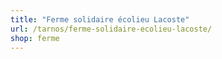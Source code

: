 ```yaml
---
title: "Ferme solidaire écolieu Lacoste"
url: /tarnos/ferme-solidaire-ecolieu-lacoste/
shop: ferme
---
```

